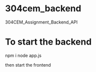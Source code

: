 # 304cem_backend

304CEM_Assignment_Backend_API

# To start the backend

npm i
node app.js

then start the frontend
